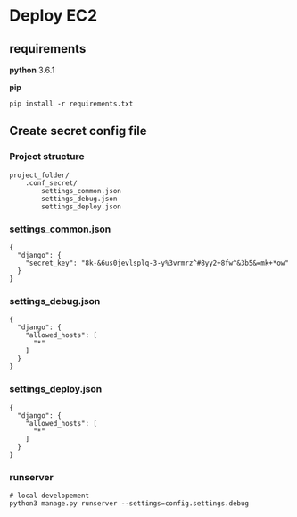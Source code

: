 # Deploy EC2

## requirements

**python**
3.6.1

**pip**

```
pip install -r requirements.txt
```

## Create secret config file

### Project structure
```
project_folder/
	.conf_secret/
		settings_common.json
		settings_debug.json
		settings_deploy.json
```

### settings_common.json

```
{
  "django": {
    "secret_key": "8k-&6us0jevlsplq-3-y%3vrmrz^#8yy2+8fw^&3b5&=mk+*ow"
  }
}
```

### settings_debug.json

```
{
  "django": {
    "allowed_hosts": [
      "*"
    ]
  }
}
```

### settings_deploy.json

```
{
  "django": {
    "allowed_hosts": [
      "*"
    ]
  }
}
```

### runserver

```
# local developement
python3 manage.py runserver --settings=config.settings.debug
```
